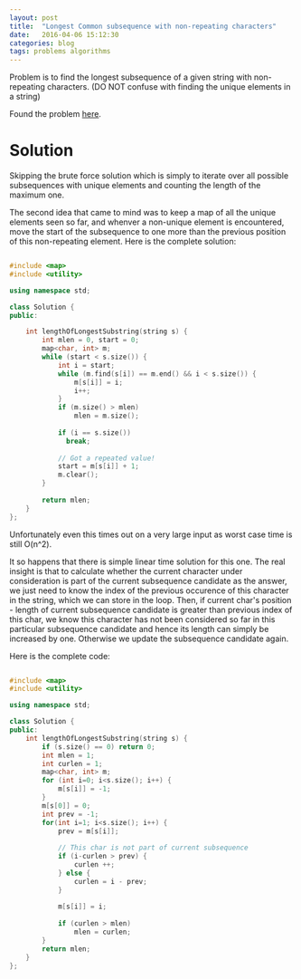 ```yaml
---
layout: post
title:  "Longest Common subsequence with non-repeating characters"
date:   2016-04-06 15:12:30
categories: blog
tags: problems algorithms
---
```

Problem is to find the longest subsequence of a given string with non-repeating characters.
(DO NOT confuse with finding the unique elements in a string)

Found the problem [here][leetcode].  

Solution
===

Skipping the brute force solution which is simply to iterate over all possible subsequences with unique elements and counting the length of the maximum one. 

The second idea that came to mind was to keep a map of all the unique elements seen so far, and whenver a non-unique
element is encountered, move the start of the subsequence to one more than the previous position of this non-repeating
element. Here is the complete solution:

```cpp

#include <map>
#include <utility>

using namespace std;

class Solution {
public:

    int lengthOfLongestSubstring(string s) {
        int mlen = 0, start = 0;
        map<char, int> m;
        while (start < s.size()) {
            int i = start;
            while (m.find(s[i]) == m.end() && i < s.size()) {
                m[s[i]] = i;
                i++;
            }
            if (m.size() > mlen)
                mlen = m.size();
            
            if (i == s.size())
              break;
            
            // Got a repeated value!
            start = m[s[i]] + 1;
            m.clear();
        }
        
        return mlen;
    }
};

```

Unfortunately even this times out on a very large input as worst case time is still O(n^2).

It so happens that there is simple linear time solution for this one. The real insight is that to calculate whether the
current character under consideration is part of the current subsequence candidate as the answer, we just need to know
the index of the previous occurence of this character in the string, which we can store in the loop. Then, if current
char's position - length of current subsequence candidate is greater than previous index of this char, we know this
character has not been considered so far in this particular subsequence candidate and hence its length can simply be
increased by one. Otherwise we update the subsequence candidate again.

Here is the complete code:

```cpp

#include <map>
#include <utility>

using namespace std;

class Solution {
public:
    int lengthOfLongestSubstring(string s) {
        if (s.size() == 0) return 0;
        int mlen = 1;
        int curlen = 1;
        map<char, int> m;
        for (int i=0; i<s.size(); i++) {
            m[s[i]] = -1;
        }
        m[s[0]] = 0;
        int prev = -1;
        for(int i=1; i<s.size(); i++) {
            prev = m[s[i]];
           
            // This char is not part of current subsequence
            if (i-curlen > prev) {
                curlen ++;
            } else {
                curlen = i - prev;
            }
            
            m[s[i]] = i;
            
            if (curlen > mlen)
                mlen = curlen;
        }
        return mlen;
    }
};

```


[leetcode]:                 https://leetcode.com/problems/longest-substring-without-repeating-characters/
